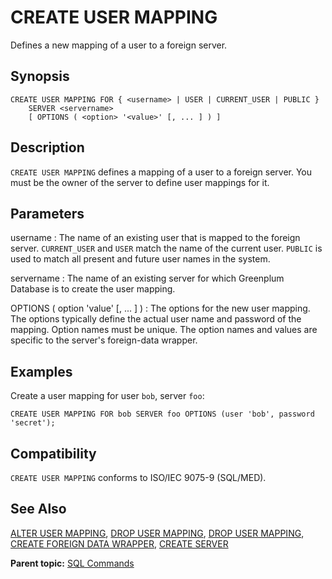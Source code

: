 # CREATE USER MAPPING 

Defines a new mapping of a user to a foreign server.

## <a id="section2"></a>Synopsis 

``` {#sql_command_synopsis}
CREATE USER MAPPING FOR { <username> | USER | CURRENT_USER | PUBLIC }
    SERVER <servername>
    [ OPTIONS ( <option> '<value>' [, ... ] ) ]
```

## <a id="section3"></a>Description 

`CREATE USER MAPPING` defines a mapping of a user to a foreign server. You must be the owner of the server to define user mappings for it.

## <a id="section4"></a>Parameters 

username
:   The name of an existing user that is mapped to the foreign server. `CURRENT_USER` and `USER` match the name of the current user. `PUBLIC` is used to match all present and future user names in the system.

servername
:   The name of an existing server for which Greenplum Database is to create the user mapping.

OPTIONS \( option 'value' \[, ... \] \)
:   The options for the new user mapping. The options typically define the actual user name and password of the mapping. Option names must be unique. The option names and values are specific to the server's foreign-data wrapper.

## <a id="section6"></a>Examples 

Create a user mapping for user `bob`, server `foo`:

```
CREATE USER MAPPING FOR bob SERVER foo OPTIONS (user 'bob', password 'secret');
```

## <a id="section7"></a>Compatibility 

`CREATE USER MAPPING` conforms to ISO/IEC 9075-9 \(SQL/MED\).

## <a id="section8"></a>See Also 

[ALTER USER MAPPING](ALTER_USER_MAPPING.html), [DROP USER MAPPING](DROP_USER_MAPPING.html), [DROP USER MAPPING](DROP_USER_MAPPING.html), [CREATE FOREIGN DATA WRAPPER](CREATE_FOREIGN_DATA_WRAPPER.html), [CREATE SERVER](CREATE_SERVER.html)

**Parent topic:** [SQL Commands](../sql_commands/sql_ref.html)


